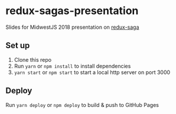 # redux-sagas-presentation

Slides for MidwestJS 2018 presentation on [redux-saga](https://redux-saga.js.org/)

## Set up

1.  Clone this repo
1.  Run `yarn` or `npm install` to install dependencies
1.  `yarn start` or `npm start` to start a local http server on port 3000

## Deploy

Run `yarn deploy` or `npm deploy` to build & push to GitHub Pages
